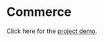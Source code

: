 # Commerce

Click here for the [project demo](https://www.youtube.com/watch?v=mlj4dAc8Ks0&list=PLGERVsyQHm-t_dSXR-Rr8gGDZ3iscq7u3).
